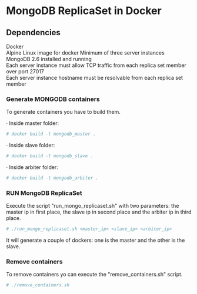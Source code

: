 # MongoDB ReplicaSet in Docker

## Dependencies
Docker  
Alpine Linux image for docker
Minimum of three server instances  
MongoDB 2.6 installed and running  
Each server instance must allow TCP traffic from each replica set member over port 27017  
Each server instance hostname must be resolvable from each replica set member  

### Generate MONGODB containers
To generate containers you have to build them.

· Inside master folder:
```bash
# docker build -t mongodb_master .
```
· Inside slave folder:
```bash
# docker build -t mongodb_slave .
```
· Inside arbiter folder:
```bash
# docker build -t mongodb_arbiter .
```

### RUN MongoDB ReplicaSet
Execute the script "run_mongo_replicaset.sh" with two parameters: the master ip in first place, the slave ip in second place and the arbiter ip in third place.
```bash
# ./run_mongo_replicaset.sh <master_ip> <slave_ip> <arbiter_ip>
```
  
It will generate a couple of dockers: one is the master and the other is the slave.

### Remove containers
To remove containers yo can execute the "remove_containers.sh" script.
```bash
# ./remove_containers.sh
```

